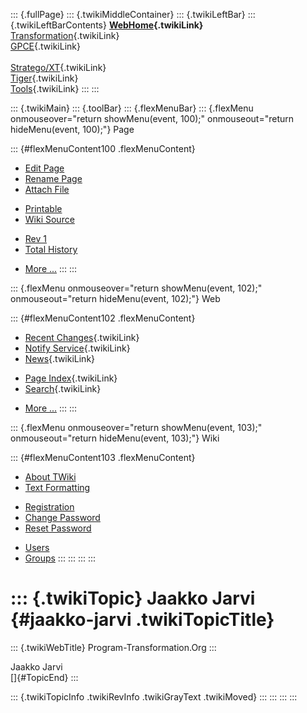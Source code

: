 ::: {.fullPage}
::: {.twikiMiddleContainer}
::: {.twikiLeftBar}
::: {.twikiLeftBarContents}
**[WebHome](WebHome){.twikiLink}**\
[Transformation](../Transform/WebHome){.twikiLink}\
[GPCE](../Gpce/WebHome){.twikiLink}\
\
[Stratego/XT](../Stratego/WebHome){.twikiLink}\
[Tiger](../Tiger/WebHome){.twikiLink}\
[Tools](../Tools/WebHome){.twikiLink}
:::
:::

::: {.twikiMain}
::: {.toolBar}
::: {.flexMenuBar}
::: {.flexMenu onmouseover="return showMenu(event, 100);" onmouseout="return hideMenu(event, 100);"}
Page

::: {#flexMenuContent100 .flexMenuContent}
-   [Edit
    Page](http://www.program-transformation.org/edit/Main/JaakkoJarvi?t=1536826822)
-   [Rename
    Page](http://www.program-transformation.org/rename/Main/JaakkoJarvi)
-   [Attach
    File](http://www.program-transformation.org/attach/Main/JaakkoJarvi)

<!-- -->

-   [Printable](http://www.program-transformation.org/view/Main/JaakkoJarvi?skin=print.pattern)
-   [Wiki
    Source](http://www.program-transformation.org/view/Main/JaakkoJarvi?skin=text&raw=on&contenttype=text/plain)

<!-- -->

-   [Rev
    1](http://www.program-transformation.org/view/Main/JaakkoJarvi?rev=1.1)
-   [Total
    History](http://www.program-transformation.org/rdiff/Main/JaakkoJarvi)

<!-- -->

-   [More
    \...](http://www.program-transformation.org/oops/Main/JaakkoJarvi?template=oopsmore&param1=1.1&param2=1.1)
:::
:::

::: {.flexMenu onmouseover="return showMenu(event, 102);" onmouseout="return hideMenu(event, 102);"}
Web

::: {#flexMenuContent102 .flexMenuContent}
-   [Recent Changes](WebChanges){.twikiLink}
-   [Notify Service](WebNotify){.twikiLink}
-   [News](WebNews){.twikiLink}

<!-- -->

-   [Page Index](WebIndex){.twikiLink}
-   [Search](WebSearch){.twikiLink}

<!-- -->

-   [More
    \...](http://www.program-transformation.org/oops/Main/JaakkoJarvi?template=oopsmore&param1=1.1&param2=1.1)
:::
:::

::: {.flexMenu onmouseover="return showMenu(event, 103);" onmouseout="return hideMenu(event, 103);"}
Wiki

::: {#flexMenuContent103 .flexMenuContent}
-   [About
    TWiki](http://www.program-transformation.org/view/TWiki/WebHome)
-   [Text
    Formatting](http://www.program-transformation.org/view/TWiki/TextFormattingRules)

<!-- -->

-   [Registration](http://www.program-transformation.org/view/TWiki/TWikiRegistration)
-   [Change
    Password](http://www.program-transformation.org/view/TWiki/ChangePassword)
-   [Reset
    Password](http://www.program-transformation.org/view/TWiki/ResetPassword)

<!-- -->

-   [Users](http://www.program-transformation.org/view/Main/TWikiUsers)
-   [Groups](http://www.program-transformation.org/view/Main/TWikiGroups)
:::
:::
:::
:::

::: {.twikiTopic}
Jaakko Jarvi {#jaakko-jarvi .twikiTopicTitle}
============

::: {.twikiWebTitle}
Program-Transformation.Org
:::

Jaakko Jarvi\
[]{#TopicEnd}
:::

::: {.twikiTopicInfo .twikiRevInfo .twikiGrayText .twikiMoved}
:::
:::
:::
:::
